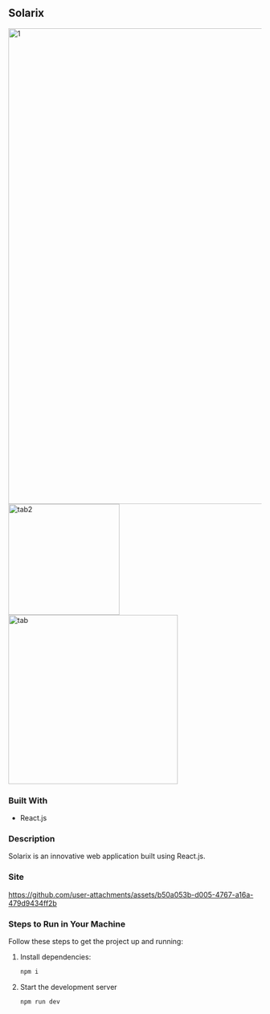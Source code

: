 ## Solarix 
<img width="948" alt="1" src="https://github.com/user-attachments/assets/e8d1282a-ffd1-4247-ba5a-91f4d0f39e8d" />
<img width="221" alt="tab2" src="https://github.com/user-attachments/assets/d24b633b-2587-4cee-8bc9-34369817e72b" />

<img width="337" alt="tab" src="https://github.com/user-attachments/assets/068e36d2-8f39-4ca1-a618-10385da5455d" />


  


### Built With 
- React.js

### Description
Solarix is an innovative web application built using React.js.

### Site

https://github.com/user-attachments/assets/b50a053b-d005-4767-a16a-479d9434ff2b


### Steps to Run in Your Machine
Follow these steps to get the project up and running:

1. Install dependencies:
   ```bash
   npm i

2. Start the development server
   ```bash
   npm run dev
   
